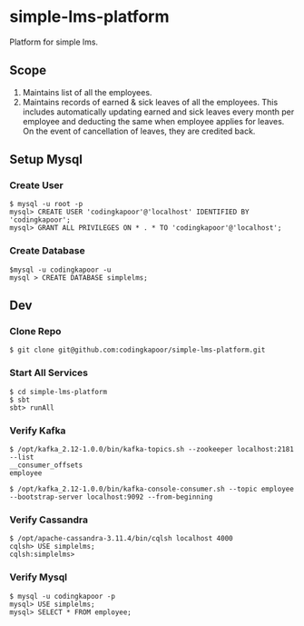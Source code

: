 # simple-lms-platform
Platform for simple lms.

## Scope
1. Maintains list of all the employees.
2. Maintains records of earned & sick leaves of all the employees. This includes automatically updating earned and sick leaves every month per employee and deducting the same when employee applies for leaves. On the event of cancellation of leaves, they are credited back.

## Setup Mysql
### Create User
```
$ mysql -u root -p
mysql> CREATE USER 'codingkapoor'@'localhost' IDENTIFIED BY 'codingkapoor';
mysql> GRANT ALL PRIVILEGES ON * . * TO 'codingkapoor'@'localhost';
```

### Create Database
```
$mysql -u codingkapoor -u
mysql > CREATE DATABASE simplelms;
```

## Dev
### Clone Repo
```
$ git clone git@github.com:codingkapoor/simple-lms-platform.git
```

### Start All Services
```
$ cd simple-lms-platform
$ sbt
sbt> runAll
```

### Verify Kafka
```
$ /opt/kafka_2.12-1.0.0/bin/kafka-topics.sh --zookeeper localhost:2181 --list
__consumer_offsets
employee

$ /opt/kafka_2.12-1.0.0/bin/kafka-console-consumer.sh --topic employee --bootstrap-server localhost:9092 --from-beginning

```

### Verify Cassandra
```
$ /opt/apache-cassandra-3.11.4/bin/cqlsh localhost 4000
cqlsh> USE simplelms;
cqlsh:simplelms> 
```

### Verify Mysql
```
$ mysql -u codingkapoor -p
mysql> USE simplelms;
mysql> SELECT * FROM employee;
```
